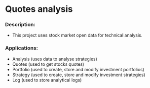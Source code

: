 # Quotes analysis
### Description:
- This project uses stock market open data for technical analysis.

### Applications:
- Analysis (uses data to analyse strategies)
- Quotes (used to get stocks quotes)
- Portfolio (used to create, store and modify investment portfolios)
- Strategy (used to create, store and modify investment strategies)
- Log (used to store analytical logs)